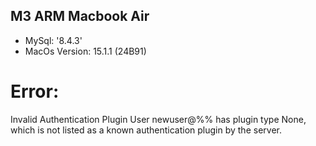 ## M3 ARM Macbook Air
- MySql: '8.4.3'
- MacOs Version: 15.1.1 (24B91)

# Error: 
Invalid Authentication Plugin
User newuser@%% has plugin type None, which is not listed as a known authentication plugin by the server.